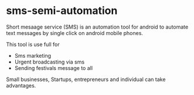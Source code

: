 # sms-semi-automation
Short mesaage service (SMS) is an automation tool for android to automate 
text messages by single click on android mobile phones.

This tool is use full for 
* Sms marketing
* Urgent broadcasting via sms
* Sending festivals message to all

Small businesses, Startups, entrepreneurs and individual can take advantages.
